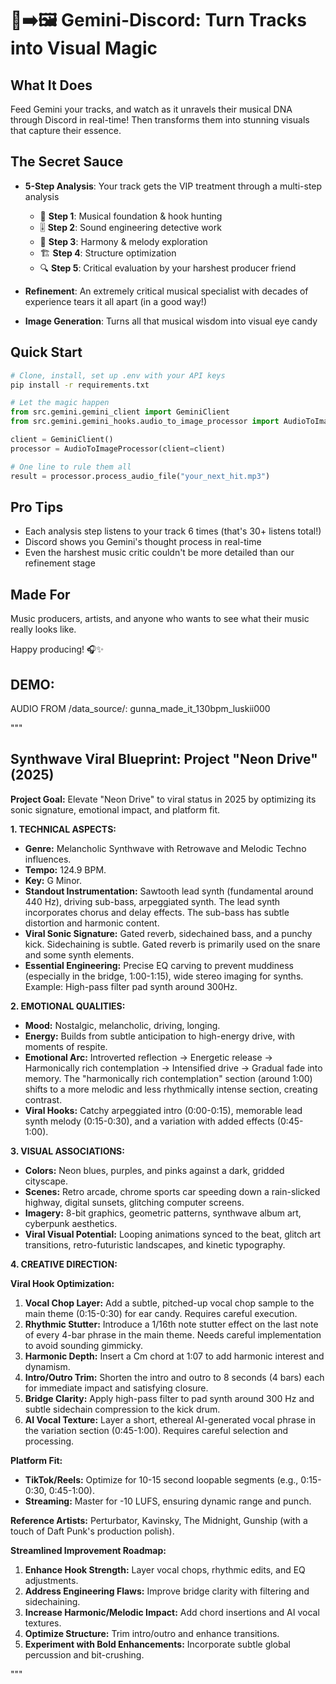 # 🎵➡️🖼️ Gemini-Discord: Turn Tracks into Visual Magic

## What It Does

Feed Gemini your tracks, and watch as it unravels their musical DNA through Discord in real-time! Then transforms them into stunning visuals that capture their essence.

## The Secret Sauce

- **5-Step Analysis**: Your track gets the VIP treatment through a multi-step analysis
  - 🎹 **Step 1**: Musical foundation & hook hunting
  - 🎚️ **Step 2**: Sound engineering detective work
  - 🎵 **Step 3**: Harmony & melody exploration
  - 🏗️ **Step 4**: Structure optimization
  - 🔍 **Step 5**: Critical evaluation by your harshest producer friend
- **Refinement**: An extremely critical musical specialist with decades of experience tears it all apart (in a good way!)

- **Image Generation**: Turns all that musical wisdom into visual eye candy

## Quick Start

```bash
# Clone, install, set up .env with your API keys
pip install -r requirements.txt
```

```python
# Let the magic happen
from src.gemini.gemini_client import GeminiClient
from src.gemini.gemini_hooks.audio_to_image_processor import AudioToImageProcessor

client = GeminiClient()
processor = AudioToImageProcessor(client=client)

# One line to rule them all
result = processor.process_audio_file("your_next_hit.mp3")
```

## Pro Tips

- Each analysis step listens to your track 6 times (that's 30+ listens total!)
- Discord shows you Gemini's thought process in real-time
- Even the harshest music critic couldn't be more detailed than our refinement stage

## Made For

Music producers, artists, and anyone who wants to see what their music really looks like.

Happy producing! 🎧✨

## DEMO:

AUDIO FROM /data_source/: gunna_made_it_130bpm_luskii000

"""

## Synthwave Viral Blueprint: Project "Neon Drive" (2025)

**Project Goal:** Elevate "Neon Drive" to viral status in 2025 by optimizing its sonic signature, emotional impact, and platform fit.

**1. TECHNICAL ASPECTS:**

- **Genre:** Melancholic Synthwave with Retrowave and Melodic Techno influences.
- **Tempo:** 124.9 BPM.
- **Key:** G Minor.
- **Standout Instrumentation:** Sawtooth lead synth (fundamental around 440 Hz), driving sub-bass, arpeggiated synth. The lead synth incorporates chorus and delay effects. The sub-bass has subtle distortion and harmonic content.
- **Viral Sonic Signature:** Gated reverb, sidechained bass, and a punchy kick. Sidechaining is subtle. Gated reverb is primarily used on the snare and some synth elements.
- **Essential Engineering:** Precise EQ carving to prevent muddiness (especially in the bridge, 1:00-1:15), wide stereo imaging for synths. Example: High-pass filter pad synth around 300Hz.

**2. EMOTIONAL QUALITIES:**

- **Mood:** Nostalgic, melancholic, driving, longing.
- **Energy:** Builds from subtle anticipation to high-energy drive, with moments of respite.
- **Emotional Arc:** Introverted reflection -> Energetic release -> Harmonically rich contemplation -> Intensified drive -> Gradual fade into memory. The "harmonically rich contemplation" section (around 1:00) shifts to a more melodic and less rhythmically intense section, creating contrast.
- **Viral Hooks:** Catchy arpeggiated intro (0:00-0:15), memorable lead synth melody (0:15-0:30), and a variation with added effects (0:45-1:00).

**3. VISUAL ASSOCIATIONS:**

- **Colors:** Neon blues, purples, and pinks against a dark, gridded cityscape.
- **Scenes:** Retro arcade, chrome sports car speeding down a rain-slicked highway, digital sunsets, glitching computer screens.
- **Imagery:** 8-bit graphics, geometric patterns, synthwave album art, cyberpunk aesthetics.
- **Viral Visual Potential:** Looping animations synced to the beat, glitch art transitions, retro-futuristic landscapes, and kinetic typography.

**4. CREATIVE DIRECTION:**

**Viral Hook Optimization:**

1.  **Vocal Chop Layer:** Add a subtle, pitched-up vocal chop sample to the main theme (0:15-0:30) for ear candy. Requires careful execution.
2.  **Rhythmic Stutter:** Introduce a 1/16th note stutter effect on the last note of every 4-bar phrase in the main theme. Needs careful implementation to avoid sounding gimmicky.
3.  **Harmonic Depth:** Insert a Cm chord at 1:07 to add harmonic interest and dynamism.
4.  **Intro/Outro Trim:** Shorten the intro and outro to 8 seconds (4 bars) each for immediate impact and satisfying closure.
5.  **Bridge Clarity:** Apply high-pass filter to pad synth around 300 Hz and subtle sidechain compression to the kick drum.
6.  **AI Vocal Texture:** Layer a short, ethereal AI-generated vocal phrase in the variation section (0:45-1:00). Requires careful selection and processing.

**Platform Fit:**

- **TikTok/Reels:** Optimize for 10-15 second loopable segments (e.g., 0:15-0:30, 0:45-1:00).
- **Streaming:** Master for -10 LUFS, ensuring dynamic range and punch.

**Reference Artists:** Perturbator, Kavinsky, The Midnight, Gunship (with a touch of Daft Punk's production polish).

**Streamlined Improvement Roadmap:**

1.  **Enhance Hook Strength:** Layer vocal chops, rhythmic edits, and EQ adjustments.
2.  **Address Engineering Flaws:** Improve bridge clarity with filtering and sidechaining.
3.  **Increase Harmonic/Melodic Impact:** Add chord insertions and AI vocal textures.
4.  **Optimize Structure:** Trim intro/outro and enhance transitions.
5.  **Experiment with Bold Enhancements:** Incorporate subtle global percussion and bit-crushing.

"""
